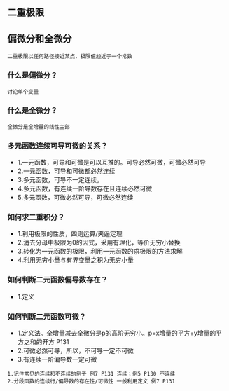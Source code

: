 ## 二重极限

## 偏微分和全微分

`二重极限以任何路径接近某点，极限值趋近于一个常数`
### 什么是偏微分？
`讨论单个变量`

### 什么是全微分？
`全微分是全增量的线性主部`

### 多元函数连续可导可微的关系？

* 1.一元函数，可导和可微是可以互推的。可导必然可微，可微必然可导
* 2.一元函数，可导和可微都必然连续
* 3.多元函数，可导不一定连续。
* 4.多元函数，有连续一阶导数存在且连续必然可微
* 5.多元函数，可微必然可导，可微必然连续


### 如何求二重积分？
* 1.利用极限的性质，四则运算/夹逼定理
* 2.消去分母中极限为0的因式，采用有理化，等价无穷小替换
* 3.转化为一元函数的极限，利用一元函数的求极限的方法求解
* 4.利用无穷小量与有界变量之积为无穷小量

### 如何判断二元函数偏导数存在？
* 1.定义

### 如何判断二元函数可微？

* 1.定义法。全增量减去全微分是p的高阶无穷小。p=x增量的平方+y增量的平方之和的开方 P131
* 2.可微必然可导，所以，不可导一定不可微
* 3.有连续一阶偏导数一定可微

```
1.记住常见的连续和不连续的例子 例7 P131 连续；例5 P130 不连续
2.分段函数的连续行/偏导数的存在性/可微性 一般利用定义 例7 P131
```